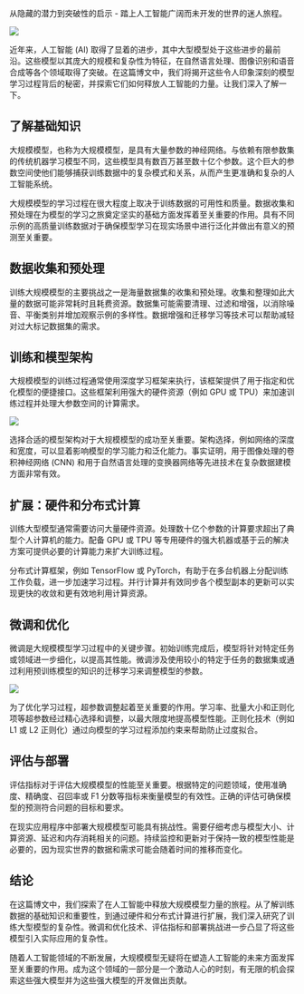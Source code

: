 从隐藏的潜力到突破性的启示 - 踏上人工智能广阔而未开发的世界的迷人旅程。

![](https://cdn.nlark.com/yuque/0/2023/png/406504/1689317672181-1519a2d8-9ba8-4b88-9346-854d2dff5a05.png)

近年来，人工智能 (AI) 取得了显着的进步，其中大型模型处于这些进步的最前沿。这些模型以其庞大的规模和复杂性为特征，在自然语言处理、图像识别和语音合成等各个领域取得了突破。在这篇博文中，我们将揭开这些令人印象深刻的模型学习过程背后的秘密，并探索它们如何释放人工智能的力量。让我们深入了解一下。

## 了解基础知识
大规模模型，也称为大规模模型，是具有大量参数的神经网络。与依赖有限参数集的传统机器学习模型不同，这些模型具有数百万甚至数十亿个参数。这个巨大的参数空间使他们能够捕获训练数据中的复杂模式和关系，从而产生更准确和复杂的人工智能系统。

大规模模型的学习过程在很大程度上取决于训练数据的可用性和质量。数据收集和预处理在为模型的学习之旅奠定坚实的基础方面发挥着至关重要的作用。具有不同示例的高质量训练数据对于确保模型学习在现实场景中进行泛化并做出有意义的预测至关重要。

## 数据收集和预处理
训练大规模模型的主要挑战之一是海量数据集的收集和预处理。收集和整理如此大量的数据可能非常耗时且耗费资源。数据集可能需要清理、过滤和增强，以消除噪音、平衡类别并增加观察示例的多样性。数据增强和迁移学习等技术可以帮助减轻对过大标记数据集的需求。

## 训练和模型架构
大规模模型的训练过程通常使用深度学习框架来执行，该框架提供了用于指定和优化模型的便捷接口。这些框架利用强大的硬件资源（例如 GPU 或 TPU）来加速训练过程并处理大参数空间的计算需求。

![](https://cdn.nlark.com/yuque/0/2023/png/406504/1689317673123-49101a42-cc3b-404f-bba7-74e0d3fc81d5.png)

选择合适的模型架构对于大规模模型的成功至关重要。架构选择，例如网络的深度和宽度，可以显着影响模型的学习能力和泛化能力。事实证明，用于图像处理的卷积神经网络 (CNN) 和用于自然语言处理的变换器网络等先进技术在复杂数据建模方面非常有效。

## 扩展：硬件和分布式计算
训练大型模型通常需要访问大量硬件资源。处理数十亿个参数的计算要求超出了典型个人计算机的能力。配备 GPU 或 TPU 等专用硬件的强大机器或基于云的解决方案可提供必要的计算能力来扩大训练过程。

分布式计算框架，例如 TensorFlow 或 PyTorch，有助于在多台机器上分配训练工作负载，进一步加速学习过程。并行计算并有效同步各个模型副本的更新可以实现更快的收敛和更有效地利用计算资源。

## 微调和优化
微调是大规模模型学习过程中的关键步骤。初始训练完成后，模型将针对特定任务或领域进一步细化，以提高其性能。微调涉及使用较小的特定于任务的数据集或通过利用预训练模型的知识的迁移学习来调整模型的参数。

![](https://cdn.nlark.com/yuque/0/2023/png/406504/1689317673016-b87587b3-b7f6-44db-a2ad-d27dfae1033f.png)

为了优化学习过程，超参数调整起着至关重要的作用。学习率、批量大小和正则化项等超参数经过精心选择和调整，以最大限度地提高模型性能。正则化技术（例如 L1 或 L2 正则化）通过向模型的学习过程添加约束来帮助防止过度拟合。

## 评估与部署
评估指标对于评估大规模模型的性能至关重要。根据特定的问题领域，使用准确度、精确度、召回率或 F1 分数等指标来衡量模型的有效性。正确的评估可确保模型的预测符合问题的目标和要求。

在现实应用程序中部署大规模模型可能具有挑战性。需要仔细考虑与模型大小、计算资源、延迟和内存消耗相关的问题。持续监控和更新对于保持一致的模型性能是必要的，因为现实世界的数据和需求可能会随着时间的推移而变化。

## 结论
在这篇博文中，我们探索了在人工智能中释放大规模模型力量的旅程。从了解训练数据的基础知识和重要性，到通过硬件和分布式计算进行扩展，我们深入研究了训练大型模型的复杂性。微调和优化技术、评估指标和部署挑战进一步凸显了将这些模型引入实际应用的复杂性。

随着人工智能领域的不断发展，大规模模型无疑将在塑造人工智能的未来方面发挥至关重要的作用。成为这个领域的一部分是一个激动人心的时刻，有无限的机会探索这些强大模型并为这些强大模型的开发做出贡献。

